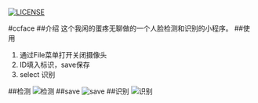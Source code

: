 

[![LICENSE](https://img.shields.io/badge/license-NPL%20(The%20996%20Prohibited%20License)-blue.svg)](https://github.com/996icu/996.ICU/blob/master/LICENSE)


#ccface
##介绍
这个我闲的蛋疼无聊做的一个人脸检测和识别的小程序。
##使用
1. 通过File菜单打开关闭摄像头
2. ID填入标识，save保存
3. select 识别


##检测
![检测](./image/1.png)
##save
![save](./image/2.png)
##识别
![识别](./image/3.png)


